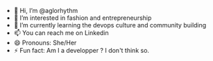 - 👋 Hi, I’m @aglorhythm
- 👀 I’m interested in fashion and entrepreneurship
- 🌱 I’m currently learning the devops culture and community building
- 📫 You can reach me on Linkedin
- 😄 Pronouns: She/Her
- ⚡ Fun fact: Am I a developper ? I don't think so.

<!---
Well..
--->

